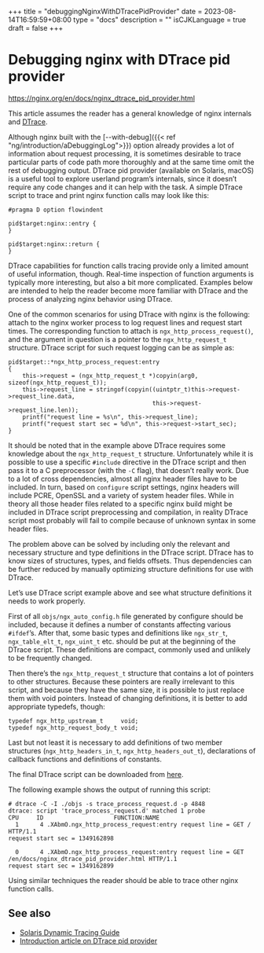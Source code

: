 +++
title = "debuggingNginxWithDTracePidProvider"
date = 2023-08-14T16:59:59+08:00
type = "docs"
description = ""
isCJKLanguage = true
draft = false
+++

# Debugging nginx with DTrace pid provider

https://nginx.org/en/docs/nginx_dtrace_pid_provider.html

This article assumes the reader has a general knowledge of nginx internals and [DTrace](https://nginx.org/en/docs/nginx_dtrace_pid_provider.html#see_also).

Although nginx built with the [--with-debug]({{< ref "ng/introduction/aDebuggingLog">}}) option already provides a lot of information about request processing, it is sometimes desirable to trace particular parts of code path more thoroughly and at the same time omit the rest of debugging output. DTrace pid provider (available on Solaris, macOS) is a useful tool to explore userland program’s internals, since it doesn’t require any code changes and it can help with the task. A simple DTrace script to trace and print nginx function calls may look like this:

```
#pragma D option flowindent

pid$target:nginx::entry {
}

pid$target:nginx::return {
}
```



DTrace capabilities for function calls tracing provide only a limited amount of useful information, though. Real-time inspection of function arguments is typically more interesting, but also a bit more complicated. Examples below are intended to help the reader become more familiar with DTrace and the process of analyzing nginx behavior using DTrace.

One of the common scenarios for using DTrace with nginx is the following: attach to the nginx worker process to log request lines and request start times. The corresponding function to attach is `ngx_http_process_request()`, and the argument in question is a pointer to the `ngx_http_request_t` structure. DTrace script for such request logging can be as simple as:

```
pid$target::*ngx_http_process_request:entry
{
    this->request = (ngx_http_request_t *)copyin(arg0, sizeof(ngx_http_request_t));
    this->request_line = stringof(copyin((uintptr_t)this->request->request_line.data,
                                         this->request->request_line.len));
    printf("request line = %s\n", this->request_line);
    printf("request start sec = %d\n", this->request->start_sec);
}
```



It should be noted that in the example above DTrace requires some knowledge about the `ngx_http_request_t` structure. Unfortunately while it is possible to use a specific `#include` directive in the DTrace script and then pass it to a C preprocessor (with the `-C` flag), that doesn’t really work. Due to a lot of cross dependencies, almost all nginx header files have to be included. In turn, based on `configure` script settings, nginx headers will include PCRE, OpenSSL and a variety of system header files. While in theory all those header files related to a specific nginx build might be included in DTrace script preprocessing and compilation, in reality DTrace script most probably will fail to compile because of unknown syntax in some header files.

The problem above can be solved by including only the relevant and necessary structure and type definitions in the DTrace script. DTrace has to know sizes of structures, types, and fields offsets. Thus dependencies can be further reduced by manually optimizing structure definitions for use with DTrace.

Let’s use DTrace script example above and see what structure definitions it needs to work properly.

First of all `objs/ngx_auto_config.h` file generated by configure should be included, because it defines a number of constants affecting various `#ifdef`’s. After that, some basic types and definitions like `ngx_str_t`, `ngx_table_elt_t`, `ngx_uint_t` etc. should be put at the beginning of the DTrace script. These definitions are compact, commonly used and unlikely to be frequently changed.

Then there’s the `ngx_http_request_t` structure that contains a lot of pointers to other structures. Because these pointers are really irrelevant to this script, and because they have the same size, it is possible to just replace them with void pointers. Instead of changing definitions, it is better to add appropriate typedefs, though:

```
typedef ngx_http_upstream_t     void;
typedef ngx_http_request_body_t void;
```

Last but not least it is necessary to add definitions of two member structures (`ngx_http_headers_in_t`, `ngx_http_headers_out_t`), declarations of callback functions and definitions of constants.

The final DTrace script can be downloaded from [here](http://nginx.org/download/trace_process_request.d).

The following example shows the output of running this script:

```
# dtrace -C -I ./objs -s trace_process_request.d -p 4848
dtrace: script 'trace_process_request.d' matched 1 probe
CPU     ID                    FUNCTION:NAME
  1      4 .XAbmO.ngx_http_process_request:entry request line = GET / HTTP/1.1
request start sec = 1349162898

  0      4 .XAbmO.ngx_http_process_request:entry request line = GET /en/docs/nginx_dtrace_pid_provider.html HTTP/1.1
request start sec = 1349162899
```



Using similar techniques the reader should be able to trace other nginx function calls.



## See also



- [Solaris Dynamic Tracing Guide](http://docs.oracle.com/cd/E19253-01/817-6223/index.html)
- [Introduction article on DTrace pid provider](http://dtrace.org/blogs/brendan/2011/02/09/dtrace-pid-provider/)